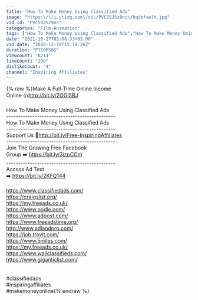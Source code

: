 ```yaml
---
title: "How To Make Money Using Classified Ads"
image: "https:\/\/i.ytimg.com\/vi\/PVC5SJ5z9nc\/hqdefault.jpg"
vid_id: "PVC5SJ5z9nc"
categories: "Film-Animation"
tags: ["How To Make Money Using Classified Ads","How To Make Money Using Classified Ads 2020","How To Make Money Using Classified Ads 2021"]
date: "2021-10-27T03:08:33+03:00"
vid_date: "2020-12-19T15:19:26Z"
duration: "PT10M50S"
viewcount: "6214"
likeCount: "200"
dislikeCount: "4"
channel: "Inspiring Affiliates"
---
```

{% raw %}Make A Full-Time Online Income <br />Online 👍<a rel="nofollow" target="blank" href="http://bit.ly/2OGI5BJ">http://bit.ly/2OGI5BJ</a><br /><br />How To Make Money Using Classified Ads<br />----------------------------------------------<br />How To Make Money Using Classified Ads<br />----------------------------------------------<br />Support Us 🔔<a rel="nofollow" target="blank" href="http://bit.ly/Free-InspiringAffiliates">http://bit.ly/Free-InspiringAffiliates</a><br />----------------------------------------------<br />Join The Growing Free Facebook <br />Group ➡️ <a rel="nofollow" target="blank" href="https://bit.ly/3jzpCCm">https://bit.ly/3jzpCCm</a><br />----------------------------------------------<br />Access Ad Text<br />➡️ <a rel="nofollow" target="blank" href="https://bit.ly/2KFQ144">https://bit.ly/2KFQ144</a><br /><br /><a rel="nofollow" target="blank" href="https://www.classifiedads.com/">https://www.classifiedads.com/</a><br /><a rel="nofollow" target="blank" href="https://craigslist.org/">https://craigslist.org/</a><br /><a rel="nofollow" target="blank" href="https://my.freeads.co.uk/">https://my.freeads.co.uk/</a><br /><a rel="nofollow" target="blank" href="https://www.oodle.com/">https://www.oodle.com/</a><br /><a rel="nofollow" target="blank" href="https://www.adpost.com/">https://www.adpost.com/</a><br /><a rel="nofollow" target="blank" href="https://www.freeadstime.org/">https://www.freeadstime.org/</a><br /><a rel="nofollow" target="blank" href="http://www.adlandpro.com/">http://www.adlandpro.com/</a><br /><a rel="nofollow" target="blank" href="https://job.trovit.com/">https://job.trovit.com/</a><br /><a rel="nofollow" target="blank" href="https://www.5miles.com/">https://www.5miles.com/</a><br /><a rel="nofollow" target="blank" href="https://my.freeads.co.uk/">https://my.freeads.co.uk/</a><br /><a rel="nofollow" target="blank" href="https://www.wallclassifieds.com/">https://www.wallclassifieds.com/</a><br /><a rel="nofollow" target="blank" href="https://www.giganticlist.com/">https://www.giganticlist.com/</a><br /><br /><br />#classifiedads<br />#inspiringaffiliates<br />#makemoneyonline{% endraw %}
